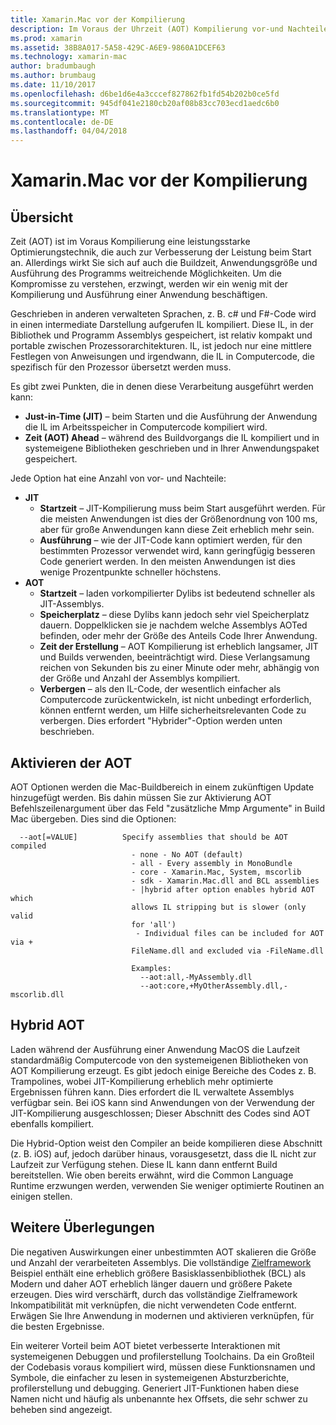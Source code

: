 ```yaml
---
title: Xamarin.Mac vor der Kompilierung
description: Im Voraus der Uhrzeit (AOT) Kompilierung vor-und Nachteile und Überlegungen
ms.prod: xamarin
ms.assetid: 38B8A017-5A58-429C-A6E9-9860A1DCEF63
ms.technology: xamarin-mac
author: bradumbaugh
ms.author: brumbaug
ms.date: 11/10/2017
ms.openlocfilehash: d6be1d6e4a3cccef827862fb1fd54b202b0ce5fd
ms.sourcegitcommit: 945df041e2180cb20af08b83cc703ecd1aedc6b0
ms.translationtype: MT
ms.contentlocale: de-DE
ms.lasthandoff: 04/04/2018
---
```

# <a name="xamarinmac-ahead-of-time-compilation"></a>Xamarin.Mac vor der Kompilierung

## <a name="overview"></a>Übersicht

Zeit (AOT) ist im Voraus Kompilierung eine leistungsstarke Optimierungstechnik, die auch zur Verbesserung der Leistung beim Start an. Allerdings wirkt Sie sich auf auch die Buildzeit, Anwendungsgröße und Ausführung des Programms weitreichende Möglichkeiten. Um die Kompromisse zu verstehen, erzwingt, werden wir ein wenig mit der Kompilierung und Ausführung einer Anwendung beschäftigen.

Geschrieben in anderen verwalteten Sprachen, z. B. c# und F#-Code wird in einen intermediate Darstellung aufgerufen IL kompiliert. Diese IL, in der Bibliothek und Programm Assemblys gespeichert, ist relativ kompakt und portable zwischen Prozessorarchitekturen. IL, ist jedoch nur eine mittlere Festlegen von Anweisungen und irgendwann, die IL in Computercode, die spezifisch für den Prozessor übersetzt werden muss.

Es gibt zwei Punkten, die in denen diese Verarbeitung ausgeführt werden kann:

- **Just-in-Time (JIT)** – beim Starten und die Ausführung der Anwendung die IL im Arbeitsspeicher in Computercode kompiliert wird.
- **Zeit (AOT) Ahead** – während des Buildvorgangs die IL kompiliert und in systemeigene Bibliotheken geschrieben und in Ihrer Anwendungspaket gespeichert.

Jede Option hat eine Anzahl von vor- und Nachteile:

- **JIT**
  - **Startzeit** – JIT-Kompilierung muss beim Start ausgeführt werden. Für die meisten Anwendungen ist dies der Größenordnung von 100 ms, aber für große Anwendungen kann diese Zeit erheblich mehr sein.
  - **Ausführung** – wie der JIT-Code kann optimiert werden, für den bestimmten Prozessor verwendet wird, kann geringfügig besseren Code generiert werden. In den meisten Anwendungen ist dies wenige Prozentpunkte schneller höchstens.
- **AOT**
  - **Startzeit** – laden vorkompilierter Dylibs ist bedeutend schneller als JIT-Assemblys.
  - **Speicherplatz** – diese Dylibs kann jedoch sehr viel Speicherplatz dauern. Doppelklicken sie je nachdem welche Assemblys AOTed befinden, oder mehr der Größe des Anteils Code Ihrer Anwendung.
  - **Zeit der Erstellung** – AOT Kompilierung ist erheblich langsamer, JIT und Builds verwenden, beeinträchtigt wird. Diese Verlangsamung reichen von Sekunden bis zu einer Minute oder mehr, abhängig von der Größe und Anzahl der Assemblys kompiliert.
  - **Verbergen** – als den IL-Code, der wesentlich einfacher als Computercode zurückentwickeln, ist nicht unbedingt erforderlich, können entfernt werden, um Hilfe sicherheitsrelevanten Code zu verbergen. Dies erfordert "Hybrider"-Option werden unten beschrieben.

## <a name="enabling-aot"></a>Aktivieren der AOT

AOT Optionen werden die Mac-Buildbereich in einem zukünftigen Update hinzugefügt werden. Bis dahin müssen Sie zur Aktivierung AOT Befehlszeilenargument über das Feld "zusätzliche Mmp Argumente" in Build Mac übergeben. Dies sind die Optionen:


      --aot[=VALUE]          Specify assemblies that should be AOT compiled
                               - none - No AOT (default)
                               - all - Every assembly in MonoBundle
                               - core - Xamarin.Mac, System, mscorlib
                               - sdk - Xamarin.Mac.dll and BCL assemblies
                               - |hybrid after option enables hybrid AOT which
                               allows IL stripping but is slower (only valid
                               for 'all')
                                - Individual files can be included for AOT via +
                               FileName.dll and excluded via -FileName.dll

                               Examples:
                                 --aot:all,-MyAssembly.dll
                                 --aot:core,+MyOtherAssembly.dll,-mscorlib.dll



## <a name="hybrid-aot"></a>Hybrid AOT

Laden während der Ausführung einer Anwendung MacOS die Laufzeit standardmäßig Computercode von den systemeigenen Bibliotheken von AOT Kompilierung erzeugt. Es gibt jedoch einige Bereiche des Codes z. B. Trampolines, wobei JIT-Kompilierung erheblich mehr optimierte Ergebnissen führen kann. Dies erfordert die IL verwaltete Assemblys verfügbar sein. Bei iOS kann sind Anwendungen von der Verwendung der JIT-Kompilierung ausgeschlossen; Dieser Abschnitt des Codes sind AOT ebenfalls kompiliert.

Die Hybrid-Option weist den Compiler an beide kompilieren diese Abschnitt (z. B. iOS) auf, jedoch darüber hinaus, vorausgesetzt, dass die IL nicht zur Laufzeit zur Verfügung stehen. Diese IL kann dann entfernt Build bereitstellen. Wie oben bereits erwähnt, wird die Common Language Runtime erzwungen werden, verwenden Sie weniger optimierte Routinen an einigen stellen.

## <a name="further-considerations"></a>Weitere Überlegungen

Die negativen Auswirkungen einer unbestimmten AOT skalieren die Größe und Anzahl der verarbeiteten Assemblys. Die vollständige [Zielframework](~/mac/platform/target-framework.md) Beispiel enthält eine erheblich größere Basisklassenbibliothek (BCL) als Modern und daher AOT erheblich länger dauern und größere Pakete erzeugen. Dies wird verschärft, durch das vollständige Zielframework Inkompatibilität mit verknüpfen, die nicht verwendeten Code entfernt. Erwägen Sie Ihre Anwendung in modernen und aktivieren verknüpfen, für die besten Ergebnisse.

Ein weiterer Vorteil beim AOT bietet verbesserte Interaktionen mit systemeigenen Debuggen und profilerstellung Toolchains. Da ein Großteil der Codebasis voraus kompiliert wird, müssen diese Funktionsnamen und Symbole, die einfacher zu lesen in systemeigenen Absturzberichte, profilerstellung und debugging. Generiert JIT-Funktionen haben diese Namen nicht und häufig als unbenannte hex Offsets, die sehr schwer zu beheben sind angezeigt.
